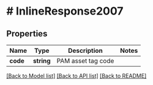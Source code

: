 # # InlineResponse2007

## Properties

Name | Type | Description | Notes
------------ | ------------- | ------------- | -------------
**code** | **string** | PAM asset tag code |

[[Back to Model list]](../../README.md#models) [[Back to API list]](../../README.md#endpoints) [[Back to README]](../../README.md)

